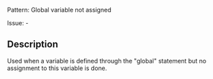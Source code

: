 Pattern: Global variable not assigned

Issue: -

## Description

Used when a variable is defined through the "global" statement but no assignment to this variable is done.